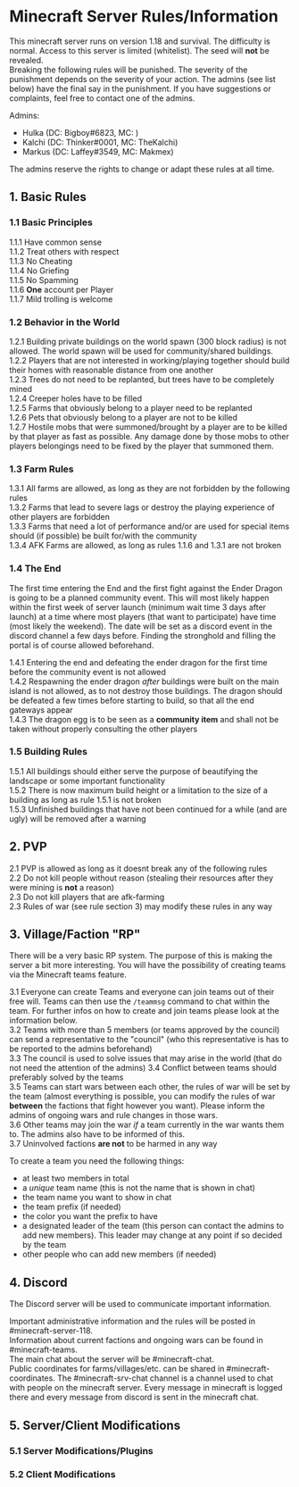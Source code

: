 # Minecraft Server Rules/Information
This minecraft server runs on version 1.18 and survival. The difficulty is normal.
Access to this server is limited (whitelist). The seed will **not** be revealed.  
Breaking the following rules will be punished. The severity of the punishment depends on the severity of your action.
The admins (see list below) have the final say in the punishment. 
If you have suggestions or complaints, feel free to contact one of the admins.

Admins:  
* Hulka (DC: Bigboy#6823, MC: )
* Kalchi (DC: Thinker#0001, MC: TheKalchi)
* Markus (DC: Laffey#3549, MC: Makmex)

The admins reserve the rights to change or adapt these rules at all time.

## 1. Basic Rules
### 1.1 Basic Principles
1.1.1 Have common sense  
1.1.2 Treat others with respect  
1.1.3 No Cheating  
1.1.4 No Griefing  
1.1.5 No Spamming  
1.1.6 **One** account per Player  
1.1.7 Mild trolling is welcome

### 1.2 Behavior in the World
1.2.1 Building private buildings on the world spawn (300 block radius) is not allowed.
The world spawn will be used for community/shared buildings.  
1.2.2 Players that are not interested in working/playing together
should build their homes with reasonable distance from one another  
1.2.3 Trees do not need to be replanted, but trees have to be completely mined  
1.2.4 Creeper holes have to be filled  
1.2.5 Farms that obviously belong to a player need to be replanted  
1.2.6 Pets that obviously belong to a player are not to be killed  
1.2.7 Hostile mobs that were summoned/brought by a player are to be killed by that player as fast as possible.
Any damage done by those mobs to other players belongings need to be fixed by the player that summoned them.

### 1.3 Farm Rules
1.3.1 All farms are allowed, as long as they are not forbidden by the following rules  
1.3.2 Farms that lead to severe lags or destroy the playing experience of other players are forbidden  
1.3.3 Farms that need a lot of performance and/or are used for special items should
(if possible) be built for/with the community  
1.3.4 AFK Farms are allowed, as long as rules 1.1.6 and 1.3.1 are not broken

### 1.4 The End
The first time entering the End and the first fight against the Ender Dragon is going to be a planned community event.
This will most likely happen within the first week of server launch (minimum wait time 3 days after launch) at a time
where most players (that want to participate) have time (most likely the weekend). The date will be set as a discord
event in the discord channel a few days before. Finding the stronghold and filling the portal is of course
allowed beforehand.

1.4.1 Entering the end and defeating the ender dragon for the first time before the community event is not allowed  
1.4.2 Respawning the ender dragon *after* buildings were built on the main island is not allowed,
as to not destroy those buildings. The dragon should be defeated a few times before starting to build, so that all the
end gateways appear  
1.4.3 The dragon egg is to be seen as a **community item** and shall not be taken without properly consulting the other
players

### 1.5 Building Rules
1.5.1 All buildings should either serve the purpose of beautifying the landscape or some important functionality  
1.5.2 There is now maximum build height or a limitation to the size of a building as long as rule 1.5.1 is not broken  
1.5.3 Unfinished buildings that have not been continued for a while (and are ugly) will be removed after a warning

## 2. PVP
2.1 PVP is allowed as long as it doesnt break any of the following rules  
2.2 Do not kill people without reason (stealing their resources after they were mining is **not** a reason)  
2.3 Do not kill players that are afk-farming  
2.3 Rules of war (see rule section 3) may modify these rules in any way

## 3. Village/Faction "RP"
There will be a very basic RP system. The purpose of this is making the server a bit more interesting.
You will have the possibility of creating teams via the Minecraft teams feature.

3.1 Everyone can create Teams and everyone can join teams out of their free will.
Teams can then use the ``/teammsg`` command to chat within the team.
For further infos on how to create and join teams please look at the information below.  
3.2 Teams with more than 5 members (or teams approved by the council) can send a representative to the "council"
(who this representative is has to be reported to the admins beforehand)  
3.3 The council is used to solve issues that may arise in the world (that do not need the attention of the admins)
3.4 Conflict between teams should preferably solved by the teams  
3.5 Teams can start wars between each other, the rules of war will be set by the team (almost everything is possible,
you can modify the rules of war **between** the factions that fight however you want).
Please inform the admins of ongoing wars and rule changes in those wars.  
3.6 Other teams may join the war *if* a team currently in the war wants them to. The admins also have to be
informed of this.  
3.7 Uninvolved factions **are not** to be harmed in any way

To create a team you need the following things:
* at least two members in total
* a *unique* team name (this is not the name that is shown in chat)
* the team name you want to show in chat
* the team prefix (if needed)
* the color you want the prefix to have 
* a designated leader of the team (this person can contact the admins to add new members). This leader may
  change at any point if so decided by the team
* other people who can add new members (if needed)

## 4. Discord
The Discord server will be used to communicate important information.

Important administrative information and the rules will be posted in #minecraft-server-118.  
Information about current factions and ongoing wars can be found in #minecraft-teams.  
The main chat about the server will be #minecraft-chat.  
Public coordinates for farms/villages/etc. can be shared in #minecraft-coordinates.
The #minecraft-srv-chat channel is a channel used to chat with people on the minecraft server. Every
message in minecraft is logged there and every message from discord is sent in the minecraft chat.

## 5. Server/Client Modifications
### 5.1 Server Modifications/Plugins
### 5.2 Client Modifications
